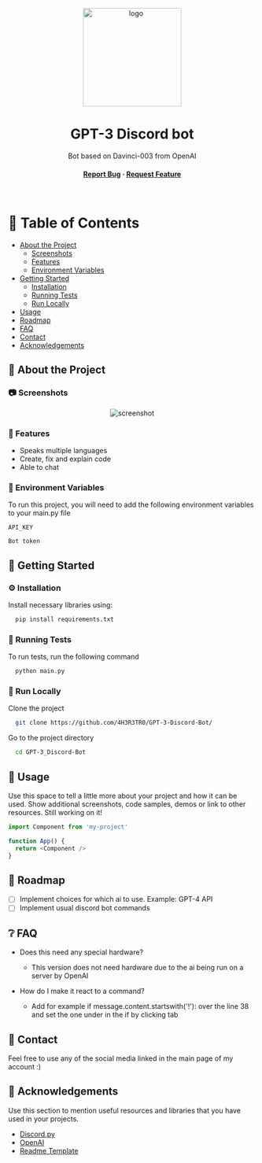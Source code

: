 
<div align="center">

  <img src="https://dwglogo.com/wp-content/uploads/2019/03/1600px-OpenAI_logo-1024x705.png" alt="logo" width="200" height="auto" />
  <h1>GPT-3 Discord bot</h1>
  
  <p>
    Bot based on Davinci-003 from OpenAI 
  </p>
  
  
<!-- Badges -->
<p>


</p>
   
<h4>
    <a href="https://github.com/4H3R3TR0/GPT-3-Discord-Bot/issues">Report Bug</a>
  <span> · </span>
    <a href="https://github.com/4H3R3TR0/GPT-3-Discord-Bot/issues">Request Feature</a>
  </h4>
</div>

<br />

<!-- Table of Contents -->
# :notebook_with_decorative_cover: Table of Contents

- [About the Project](#star2-about-the-project)
  * [Screenshots](#camera-screenshots)
  * [Features](#dart-features)
  * [Environment Variables](#key-environment-variables)
- [Getting Started](#toolbox-getting-started)
  * [Installation](#gear-installation)
  * [Running Tests](#test_tube-running-tests)
  * [Run Locally](#running-run-locally)
- [Usage](#eyes-usage)
- [Roadmap](#compass-roadmap)
- [FAQ](#grey_question-faq)
- [Contact](#handshake-contact)
- [Acknowledgements](#gem-acknowledgements)

  

<!-- About the Project -->
## :star2: About the Project


<!-- Screenshots -->
### :camera: Screenshots

<div align="center"> 
  <img src="https://cdn.discordapp.com/attachments/996003033420939345/1047903219839406080/image.png" alt="screenshot" />
</div>


<!-- Features -->
### :dart: Features

- Speaks multiple languages
- Create, fix and explain code
- Able to chat


<!-- Env Variables -->
### :key: Environment Variables

To run this project, you will need to add the following environment variables to your main.py file

`API_KEY`

`Bot token`

<!-- Getting Started -->
## 	:toolbox: Getting Started


<!-- Installation -->
### :gear: Installation

Install necessary libraries using:

```bash
  pip install requirements.txt
```
   
<!-- Running Tests -->
### :test_tube: Running Tests

To run tests, run the following command

```bash
  python main.py
```

<!-- Run Locally -->
### :running: Run Locally

Clone the project

```bash
  git clone https://github.com/4H3R3TR0/GPT-3-Discord-Bot/
```

Go to the project directory

```bash
  cd GPT-3_Discord-Bot
```



<!-- Usage -->
## :eyes: Usage

Use this space to tell a little more about your project and how it can be used. Show additional screenshots, code samples, demos or link to other resources.
Still working on it!

```javascript
import Component from 'my-project'

function App() {
  return <Component />
}
```

<!-- Roadmap -->
## :compass: Roadmap

* [ ] Implement choices for which ai to use. Example: GPT-4 API
* [ ] Implement usual discord bot commands

<!-- FAQ -->
## :grey_question: FAQ

- Does this need any special hardware?

  + This version does not need hardware due to the ai being run on a server by OpenAI

- How do I make it react to a command?

  + Add for example if message.content.startswith('!'): over the line 38 and set the one under in the if by clicking tab


<!-- Contact -->
## :handshake: Contact

 Feel free to use any of the social media linked in the main page of my account :)

<!-- Acknowledgments -->
## :gem: Acknowledgements

Use this section to mention useful resources and libraries that you have used in your projects.

 - [Discord.py](https://discordpy.readthedocs.io/)
 - [OpenAI](https://openai.com)
 - [Readme Template](https://github.com/othneildrew/Best-README-Template)
